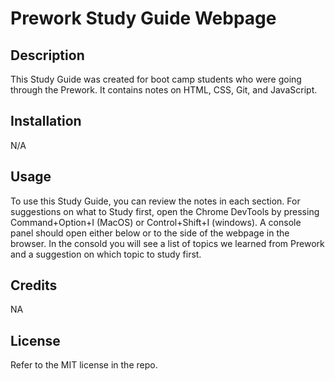 # Prework Study Guide Webpage

## Description

This Study Guide was created for boot camp students who were going through the Prework. It contains notes on HTML, CSS, Git, and JavaScript.

## Installation

N/A

## Usage

To use this Study Guide, you can review the notes in each section. For suggestions on what to Study first, open the Chrome DevTools by pressing Command+Option+I (MacOS) or Control+Shift+I (windows). A console panel should open either below or to the side of the webpage in the browser. In the consold you will see a list of topics we learned from Prework and a suggestion on which topic to study first.

## Credits

NA

## License 

Refer to the MIT license in the repo.
